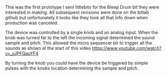This was the first prototype I sent littlebits for the Bleep Drum bit they were interested in making. 
All subsequent revisions were done on the bitlab github but unfortunately it looks like they took all that info down when production was canceled. 

The device was controlled by a single knob and an analog input. When the knob was turned far to the left the incoming signal determined the sound sample and pitch. This allowed the micro sequencer bit to trigger all the sounds as shown at the start of this video https://www.youtube.com/watch?v=_yJPFQauYF4

By turning the knob you could have the device be triggered by simple pulses with the knobs location determining the sample and pitch.  

